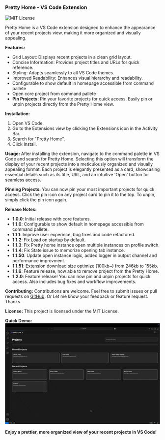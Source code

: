 ### Pretty Home - VS Code Extension

![MIT License](https://img.shields.io/badge/License-MIT-yellow.svg)

Pretty Home is a VS Code extension designed to enhance the appearance of your recent projects view, making it more organized and visually appealing.

**Features:**
- Grid Layout: Displays recent projects in a clean grid layout.
- Concise Information: Provides project titles and URLs for quick reference.
- Styling: Adapts seamlessly to all VS Code themes.
- Improved Readability: Enhances visual hierarchy and readability.
- Configurable to show default in homepage accessible from command pallete
- Open core project from command pallete
- **Pin Projects:** Pin your favorite projects for quick access. Easily pin or unpin projects directly from the Pretty Home view.

**Installation:**
1. Open VS Code.
2. Go to the Extensions view by clicking the Extensions icon in the Activity Bar.
3. Search for "Pretty Home".
4. Click Install.

**Usage:**
After installing the extension, navigate to the command palette in VS Code and search for Pretty Home. Selecting this option will transform the display of your recent projects into a meticulously organized and visually appealing format. Each project is elegantly presented as a card, showcasing essential details such as its title, URL, and an intuitive 'Open' button for seamless access.

**Pinning Projects:**
You can now pin your most important projects for quick access. Click the pin icon on any project card to pin it to the top. To unpin, simply click the pin icon again.

**Release Notes:**
- **1.0.0**: Initial release with core features.
- **1.1.0**: Configurable to show default in homepage accessible from command pallete.
- **1.1.1**: Improve user experince, bug fixes and code refactored.
- **1.1.2**: Fix Load on startup by default.
- **1.1.3**: Fix Pretty home instance open multiple instances on profile switch.
- **1.1.4**: Fix State issue to memorize opening tab instance.
- **1.1.50**: Update open instance logic, added logger in output channel and performance improvment.
- **1.1.51**: Extension download size optimize (100kb~) from 246kb to 155kb.
- **1.1.6**: Feature release, now able to remove project from the Pretty Home.
- **1.2.0**: Feature release! You can now pin and unpin projects for quick access. Also includes bug fixes and workflow improvements.

**Contributing:**
Contributions are welcome. Feel free to submit issues or pull requests on [GitHub](https://github.com/sefatanam/vscode-pretty-home).
Or Let me know your feedback or feature request. Thanks

**License:**
This project is licensed under the MIT License.


**Quick Demo:**
![Pretty Home Screenshot](https://raw.githubusercontent.com/sefatanam/vscode-pretty-home/master/screenshots/PrettyHome.gif)


**Enjoy a prettier, more organized view of your recent projects in VS Code!**
